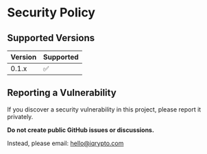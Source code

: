 # Security Policy

## Supported Versions

| Version | Supported |
|---------|-----------|
| 0.1.x   |    ✅     |

## Reporting a Vulnerability

If you discover a security vulnerability in this project, please report it privately.

**Do not create public GitHub issues or discussions.**

Instead, please email: [hello@iqrypto.com](mailto:hello@iqrypto.com)


